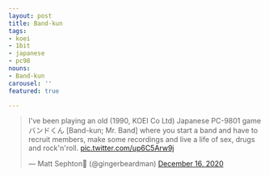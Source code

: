 ```yaml
---
layout: post
title: Band-kun
tags:
- koei
- 1bit
- japanese
- pc98
nouns:
- Band-kun
carousel: ''
featured: true

---
```

<blockquote class="twitter-tweet"><p lang="ja" dir="ltr">I&#39;ve been playing an old (1990, KOEI Co Ltd) Japanese PC-9801 game バンドくん [Band-kun; Mr. Band] where you start a band and have to recruit members, make some recordings and live a life of sex, drugs and rock&#39;n&#39;roll. <a href="https://t.co/up6C5Arw9j">pic.twitter.com/up6C5Arw9j</a></p>&mdash; Matt Sephton🎴 (@gingerbeardman) <a href="https://twitter.com/gingerbeardman/status/1339232766861451278?ref_src=twsrc%5Etfw">December 16, 2020</a></blockquote> <script async src="https://platform.twitter.com/widgets.js" charset="utf-8"></script>